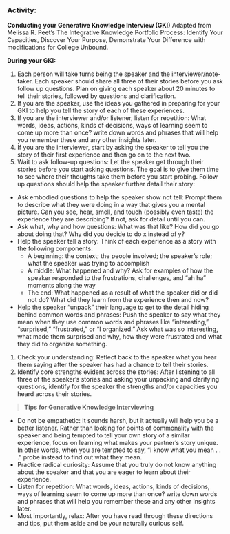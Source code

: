 ### Activity:

**Conducting your Generative Knowledge Interview (GKI)**
Adapted from Melissa R. Peet’s The Integrative Knowledge Portfolio Process: Identify Your Capacities, Discover Your Purpose, Demonstrate Your Difference with modifications for College Unbound.

**During your GKI:**
1. Each person will take turns being the speaker and the interviewer/note-taker. Each speaker should share all three of their stories before you ask follow up questions. Plan on giving each speaker about 20 minutes to tell their stories, followed by questions and clarification.  
1. If you are the speaker, use the ideas you gathered in preparing for your GKI to help you tell the story of each of these experiences.
1. If you are the interviewer and/or listener, listen for repetition: What words, ideas, actions, kinds of decisions, ways of learning seem to come up more than once? write down words and phrases that will help you remember these and any other insights later.
1. If you are the interviewer, start by asking the speaker to tell you the story of their first experience and then go on to the next two.
1. Wait to ask follow-up questions: Let the speaker get through their stories before you start asking questions. The goal is to give them time to see where their thoughts take them before you start probing. Follow up questions should help the speaker further detail their story:
* Ask embodied questions to help the speaker show not tell: Prompt them to describe what they were doing in a way that gives you a mental picture. Can you see, hear, smell, and touch (possibly even taste) the experience they are describing? If not, ask for detail until you can.
* Ask what, why and how questions: What was that like? How did you go about doing that? Why did you decide to do x instead of y?
* Help the speaker tell a story: Think of each experience as a story with the following components:
  * A beginning: the context; the people involved; the speaker’s role; what the speaker was trying to accomplish
  * A middle: What happened and why? Ask for examples of how the speaker responded to the frustrations, challenges, and “ah ha” moments along the way
  * The end: What happened as a result of what the speaker did or did not do? What did they learn from the experience then and now?
* Help the speaker “unpack” their language to get to the detail hiding behind common words and phrases: Push the speaker to say what they mean when they use common words and phrases like “interesting,” “surprised,” “frustrated,” or “I organized.” Ask what was so interesting, what made them surprised and why, how they were frustrated and what they did to organize something.
1. Check your understanding: Reflect back to the speaker what you hear them saying after the speaker has had a chance to tell their stories.
1. Identify core strengths evident across the stories: After listening to all three of the speaker’s stories and asking your unpacking and clarifying questions, identify for the speaker the strengths and/or capacities you heard across their stories.  


> **Tips for Generative Knowledge Interviewing**
* Do not be empathetic: It sounds harsh, but it actually will help you be a better listener. Rather than looking for points of commonality with the speaker and being tempted to tell your own story of a similar experience, focus on learning what makes your partner’s story unique. In other words, when you are tempted to say, “I know what you mean . . .” probe instead to find out what they mean. 
* Practice radical curiosity: Assume that you truly do not know anything about the speaker and that you are eager to learn about their experience.
* Listen for repetition: What words, ideas, actions, kinds of decisions, ways of learning seem to come up more than once? write down words and phrases that will help you remember these and any other insights later.
* Most importantly, relax: After you have read through these directions and tips, put them aside and be your naturally curious self. 

